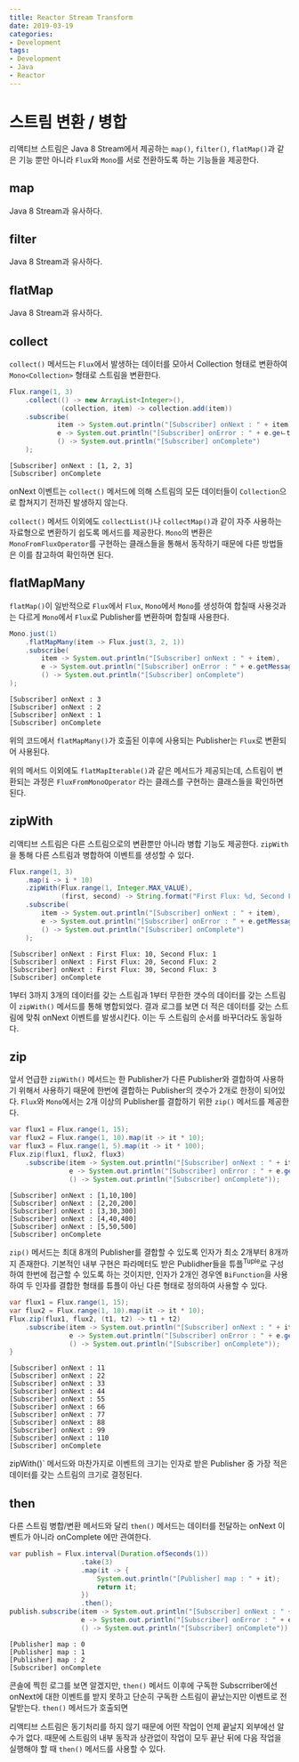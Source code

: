 ```yaml
---
title: Reactor Stream Transform
date: 2019-03-19
categories:
- Development
tags:
- Development
- Java
- Reactor
---
```


# 스트림 변환 / 병합

리액티브 스트림은 Java 8 Stream에서 제공하는 `map()`, `filter()`, `flatMap()`과 같은 기능 뿐만 아니라 `Flux`와 `Mono`를 서로 전환하도록 하는 기능들을 제공한다.

## map

Java 8 Stream과 유사하다.

## filter

Java 8 Stream과 유사하다.

## flatMap

Java 8 Stream과 유사하다.

## collect

`collect()` 메서드는 `Flux`에서 발생하는 데이터를 모아서 Collection 형태로 변환하여 `Mono<Collection>` 형태로 스트림을 변환한다.

```java
Flux.range(1, 3)
    .collect(() -> new ArrayList<Integer>(),
             (collection, item) -> collection.add(item))
    .subscribe(
            item -> System.out.println("[Subscriber] onNext : " + item),
            e -> System.out.println("[Subscriber] onError : " + e.geㄴtMessage()),
            () -> System.out.println("[Subscriber] onComplete")
    );
```

```terminal
[Subscriber] onNext : [1, 2, 3]
[Subscriber] onComplete
```

onNext 이벤트는 `collect()` 메서드에 의해 스트림의 모든 데이터들이 `Collection`으로 합쳐지기 전까진 발생하지 않는다.

`collect()` 메서드 이외에도 `collectList()`나 `collectMap()`과 같이 자주 사용하는 자료형으로 변환하기 쉽도록 메서드를 제공한다. `Mono`의 변환은 `MonoFromFluxOperator`를 구현하는 클래스들을 통해서 동작하기 때문에 다른 방법들은 이를 참고하여 확인하면 된다.

## flatMapMany

`flatMap()`이 일반적으로 `Flux`에서 `Flux`, `Mono`에서 `Mono`를 생성하여 합칠때 사용것과는 다르게 `Mono`에서 `Flux`로 Publisher를 변환하며 합칠때 사용한다.

```java
Mono.just(1)
    .flatMapMany(item -> Flux.just(3, 2, 1))
    .subscribe(
        item -> System.out.println("[Subscriber] onNext : " + item),
        e -> System.out.println("[Subscriber] onError : " + e.getMessage()),
        () -> System.out.println("[Subscriber] onComplete")
);
```

```terminal
[Subscriber] onNext : 3
[Subscriber] onNext : 2
[Subscriber] onNext : 1
[Subscriber] onComplete
```

위의 코드에서 `flatMapMany()`가 호출된 이후에 사용되는 Publisher는 `Flux`로 변환되어 사용된다.

위의 메서드 이외에도 `flatMapIterable()`과 같은 메서드가 제공되는데, 스트림이 변환되는 과정은 `FluxFromMonoOperator` 라는 클래스를 구현하는 클래스들을 확인하면 된다.

## zipWith

리액티브 스트림은 다른 스트림으로의 변환뿐만 아니라 병합 기능도 제공한다. `zipWith`을 통해 다른 스트림과 병합하여 이벤트를 생성할 수 있다.

```java
Flux.range(1, 3)
    .map(i -> i * 10)
    .zipWith(Flux.range(1, Integer.MAX_VALUE),
             (first, second) -> String.format("First Flux: %d, Second Flux: %d", first, second))
    .subscribe(
        item -> System.out.println("[Subscriber] onNext : " + item),
        e -> System.out.println("[Subscriber] onError : " + e.getMessage()),
        () -> System.out.println("[Subscriber] onComplete")
    );
```

```terminal
[Subscriber] onNext : First Flux: 10, Second Flux: 1
[Subscriber] onNext : First Flux: 20, Second Flux: 2
[Subscriber] onNext : First Flux: 30, Second Flux: 3
[Subscriber] onComplete
```

1부터 3까지 3개의 데이터를 갖는 스트림과 1부터 무한한 갯수의 데이터를 갖는 스트림이 `zipWith()` 메서드를 통해 병합되었다. 결과 로그를 보면 더 적은 데이터를 갖는 스트림에 맞춰 onNext 이벤트를 발생시킨다. 이는 두 스트림의 순서를 바꾸더라도 동일하다.

## zip

앞서 언급한 `zipWith()` 메서드는 한 Publisher가 다른 Publisher와 결합하여 사용하기 위해서 사용하기 때문에 한번에 결합하는 Publisher의 갯수가 2개로 한정이 되어있다. `Flux`와 `Mono`에서는 2개 이상의 Publisher를 결합하기 위한 `zip()` 메서드를 제공한다.

```java
var flux1 = Flux.range(1, 15);
var flux2 = Flux.range(1, 10).map(it -> it * 10);
var flux3 = Flux.range(1, 5).map(it -> it * 100);
Flux.zip(flux1, flux2, flux3)
    .subscribe(item -> System.out.println("[Subscriber] onNext : " + item),
               e -> System.out.println("[Subscriber] onError : " + e.getMessage()),
               () -> System.out.println("[Subscriber] onComplete"));
```

```terminal
[Subscriber] onNext : [1,10,100]
[Subscriber] onNext : [2,20,200]
[Subscriber] onNext : [3,30,300]
[Subscriber] onNext : [4,40,400]
[Subscriber] onNext : [5,50,500]
[Subscriber] onComplete
```

`zip()` 메서드는 최대 8개의 Publisher를 결합할 수 있도록 인자가 최소 2개부터 8개까지 존재한다. 기본적인 내부 구현은 파라메터도 받은 Publidher들을 튜플<sup>Tuple</sup>로 구성하여 한번에 접근할 수 있도록 하는 것이지만, 인자가 2개인 경우엔 `BiFunction`을 사용하여 두 인자를 결합한 형태를 튜플이 아닌 다른 형태로 정의하여 사용할 수 있다.

```java
var flux1 = Flux.range(1, 15);
var flux2 = Flux.range(1, 10).map(it -> it * 10);
Flux.zip(flux1, flux2, (t1, t2) -> t1 + t2)
    .subscribe(item -> System.out.println("[Subscriber] onNext : " + item),
               e -> System.out.println("[Subscriber] onError : " + e.getMessage()),
               () -> System.out.println("[Subscriber] onComplete"));
}
```

```terminal
[Subscriber] onNext : 11
[Subscriber] onNext : 22
[Subscriber] onNext : 33
[Subscriber] onNext : 44
[Subscriber] onNext : 55
[Subscriber] onNext : 66
[Subscriber] onNext : 77
[Subscriber] onNext : 88
[Subscriber] onNext : 99
[Subscriber] onNext : 110
[Subscriber] onComplete
```

zipWith()` 메서드와 마찬가지로 이벤트의 크기는 인자로 받은 Publisher 중 가장 적은 데이터를 갖는 스트림의 크기로 결정된다.

## then

다른 스트림 병합/변환 메서드와 달리 `then()` 메서드는 데이터를 전달하는 onNext 이벤트가 아니라 onComplete 에만 관여한다. 

```java
var publish = Flux.interval(Duration.ofSeconds(1))
                  .take(3)
                  .map(it -> {
                      System.out.println("[Publisher] map : " + it);
                      return it;
                  })
                  .then();
publish.subscribe(item -> System.out.println("[Subscriber] onNext : " + item),
                  e -> System.out.println("[Subscriber] onError : " + e.getMessage()),
                  () -> System.out.println("[Subscriber] onComplete"));
```

```terminal
[Publisher] map : 0
[Publisher] map : 1
[Publisher] map : 2
[Subscriber] onComplete
```

콘솔에 찍힌 로그를 보면 알겠지만, `then()` 메서드 이후에 구독한 Subscrriber에선 onNext에 대한 이벤트를 받지 못하고 단순히 구독한 스트림이 끝났는지만 이벤트로 전달받는다. `then()` 메서드가 호출되면 

리액티브 스트림은 동기처리를 하지 않기 때문에 어떤 작업이 언제 끝날지 외부에선 알 수가 없다. 때문에 스트림의 내부 동작과 상관없이 작업이 모두 끝난 뒤에 다음 작업을 실행해야 할 때 `then()` 메서드를 사용할 수 있다.
